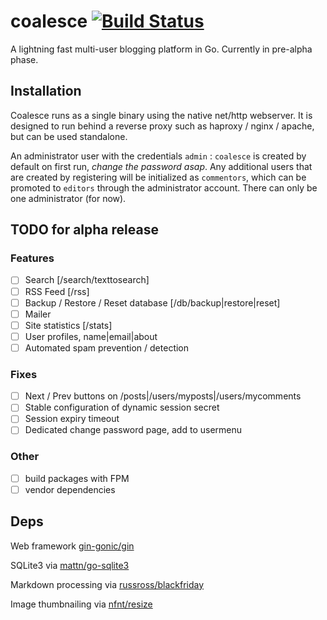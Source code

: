 # coalesce [![Build Status](https://travis-ci.org/nytopop/coalesce.svg?branch=master)](https://travis-ci.org/nytopop/coalesce)

A lightning fast multi-user blogging platform in Go. Currently in pre-alpha phase.

## Installation

Coalesce runs as a single binary using the native net/http webserver. It is designed to run behind a reverse proxy such as haproxy / nginx / apache, but can be used standalone.

An administrator user with the credentials `admin` : `coalesce` is created by default on first run, *change the password asap*. Any additional users that are created by registering will be initialized as `commentors`, which can be promoted to `editors` through the administrator account. There can only be one administrator (for now).

## TODO for alpha release
### Features
- [ ] Search   [/search/texttosearch]
- [ ] RSS Feed [/rss]
- [ ] Backup / Restore / Reset database [/db/backup|restore|reset]
- [ ] Mailer
- [ ] Site statistics [/stats]
- [ ] User profiles, name|email|about
- [ ] Automated spam prevention / detection

### Fixes
- [ ] Next / Prev buttons on /posts|/users/myposts|/users/mycomments
- [ ] Stable configuration of dynamic session secret
- [ ] Session expiry timeout
- [ ] Dedicated change password page, add to usermenu

### Other
- [ ] build packages with FPM
- [ ] vendor dependencies

## Deps
Web framework [gin-gonic/gin](https://github.com/gin-gonic/gin)

SQLite3 via [mattn/go-sqlite3](https://github.com/mattn/go-sqlite3)

Markdown processing via [russross/blackfriday](https://github.com/russross/blackfriday)

Image thumbnailing via [nfnt/resize](https://github.com/nfnt/resize)
